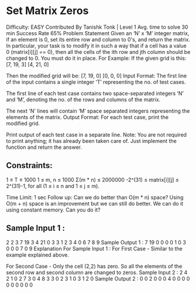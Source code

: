 # Set Matrix Zeros
Difficulty: EASY
Contributed By
Tanishk Tonk
|
Level 1
Avg. time to solve
30 min
Success Rate
65%
Problem Statement
Given an ‘N’ x ‘M’ integer matrix, if an element is 0, set its entire row and column to 0's, and return the matrix. In particular, your task is to modify it in such a way that if a cell has a value 0 (matrix[i][j] == 0), then all the cells of the ith row and jth column should be changed to 0.
You must do it in place.
For Example:
If the given grid is this:
[7, 19, 3]
[4, 21, 0]

Then the modified grid will be:
[7, 19, 0]
[0, 0,  0]
Input Format:
The first line of the input contains a single integer ‘T’ representing the no. of test cases.

The first line of each test case contains two space-separated integers ‘N’ and ‘M’, denoting the no. of the rows and columns of the matrix.

The next 'N' lines will contain ‘M’ space separated integers representing the elements of the matrix.
Output Format:
For each test case, print the modified grid.

Print output of each test case in a separate line.
Note:
You are not required to print anything; it has already been taken care of. Just implement the function and return the answer.
## Constraints:
1 ≤ T ≤ 1000
1 ≤ m, n ≤ 1000
Σ(m * n) ≤ 2000000
-2^(31) ≤ matrix[i][j] ≤ 2^(31)-1, for all (1 ≤ i ≤ n and 1 ≤ j ≤ m).

Time Limit: 1 sec
Follow up:
Can we do better than O(m * n) space?
Using O(m + n) space is an improvement but we can still do better.
We can do it using constant memory. Can you do it?
## Sample Input 1 :
2
2 3
7 19 3
4 21 0
3 3
1 2 3
4 0 6
7 8 9
Sample Output 1 :
7 19 0
0 0 0
1 0 3
0 0 0
7 0 9
Explanation For Sample Input 1 :
For First Case - Similar to the example explained above. 

For Second Case - 
Only the cell (2,2) has zero. So all the elements of the second row and second column are changed to zeros.
Sample Input 2 :
2
4 2
1 0
2 7
3 0
4 8
3 3
0 2 3
1 0 3
1 2 0
Sample Output 2 :
0 0
2 0
0 0
4 0
0 0 0
0 0 0
0 0 0
